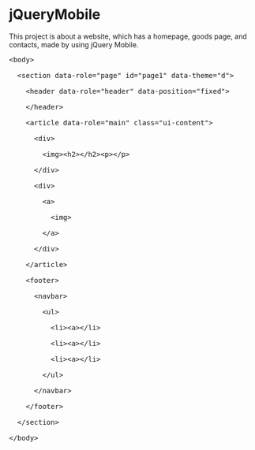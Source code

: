 # jQueryMobile
This project is about a website, which has a homepage, goods page, and contacts, made by using jQuery Mobile.<br>
<pre>
&lt;body&gt;<br>
  &lt;section data-role="page" id="page1" data-theme="d"&gt;<br>
    &lt;header data-role="header" data-position="fixed"&gt;<br>
    &lt;/header&gt;<br>
    &lt;article data-role="main" class="ui-content"&gt;<br>
      &lt;div&gt;<br>
        &lt;img&gt;&lt;h2&gt;&lt;/h2&gt;&lt;p&gt;&lt;/p&gt;<br>
      &lt;/div&gt;<br>
      &lt;div&gt;<br>
        &lt;a&gt;<br>
          &lt;img&gt;<br>
        &lt;/a&gt;<br>
      &lt;/div&gt;<br>
    &lt;/article&gt;<br>
    &lt;footer&gt;<br>
      &lt;navbar&gt;<br>
        &lt;ul&gt;<br>
          &lt;li&gt;&lt;a&gt;&lt;/li&gt;<br>
          &lt;li&gt;&lt;a&gt;&lt;/li&gt;<br>
          &lt;li&gt;&lt;a&gt;&lt;/li&gt;<br>
        &lt;/ul&gt;<br>
      &lt;/navbar&gt;<br>
    &lt;/footer&gt;<br>
  &lt;/section&gt;<br>
&lt;/body&gt;<br>
</pre>
